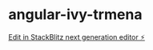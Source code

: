 # angular-ivy-trmena

[Edit in StackBlitz next generation editor ⚡️](https://stackblitz.com/~/github.com/Himanshu44ec06/angular-ivy-trmena)